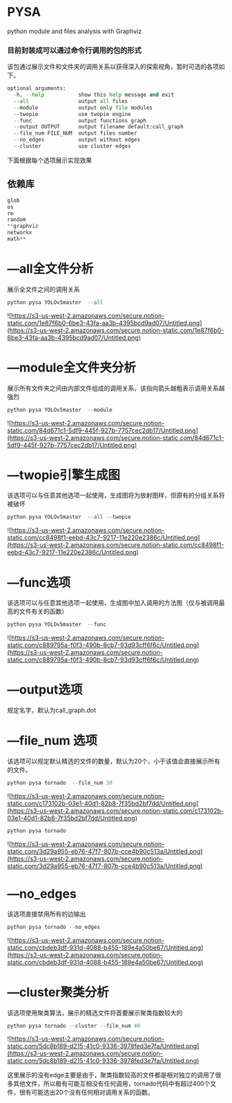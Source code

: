# PYSA
python module and files analysis with Graphviz
### 目前封装成可以通过命令行调用的包的形式

该包通过展示文件和文件夹的调用关系以获得深入的探索视角，暂时可选的各项如下。

```python
optional arguments:
  -h, --help           show this help message and exit
  --all                output all files
  --module             output only file modules
  --twopie             use twopie engine
  --func               output functions graph
  --output OUTPUT      output filename default:call_graph
  --file_num FILE_NUM  output files number
  --no_edges           output without edges
  --cluster            use cluster edges
```

下面根据每个选项展示实现效果

## 依赖库

```python
glob
os
re
random
**graphviz
networkx 
math**
```

# —all全文件分析

展示全文件之间的调用关系

```python
python pysa YOLOv5master  --all
```

![https://s3-us-west-2.amazonaws.com/secure.notion-static.com/1e87f6b0-6be3-43fa-aa3b-4395bcd9ad07/Untitled.png](https://s3-us-west-2.amazonaws.com/secure.notion-static.com/1e87f6b0-6be3-43fa-aa3b-4395bcd9ad07/Untitled.png)

# —module全文件夹分析

展示所有文件夹之间由内部文件组成的调用关系，该指向箭头越粗表示调用关系越强烈

```python
python pysa YOLOv5master  --module
```

![https://s3-us-west-2.amazonaws.com/secure.notion-static.com/84d671c1-5df9-445f-927b-7757cec2db17/Untitled.png](https://s3-us-west-2.amazonaws.com/secure.notion-static.com/84d671c1-5df9-445f-927b-7757cec2db17/Untitled.png)

# —twopie引擎生成图

该选项可以与任意其他选项一起使用，生成图将为放射图样，但原有的分组关系将被破坏

```python
python pysa YOLOv5master  --all --twopie
```

![https://s3-us-west-2.amazonaws.com/secure.notion-static.com/cc8498f1-eebd-43c7-9217-11e220e2386c/Untitled.png](https://s3-us-west-2.amazonaws.com/secure.notion-static.com/cc8498f1-eebd-43c7-9217-11e220e2386c/Untitled.png)

# —func选项

该选项可以与任意其他选项一起使用，生成图中加入调用的方法图（仅与被调用最高的文件有关的函数）

```python
python pysa YOLOv5master  --func
```

![https://s3-us-west-2.amazonaws.com/secure.notion-static.com/c889795a-f0f3-490b-8cb7-93d93cff6f6c/Untitled.png](https://s3-us-west-2.amazonaws.com/secure.notion-static.com/c889795a-f0f3-490b-8cb7-93d93cff6f6c/Untitled.png)

# —output选项

规定名字，默认为call_graph.dot

# —file_num 选项

该选项可以规定默认精选的文件的数量，默认为20个，小于该值会直接展示所有的文件。

```python
python pysa tornado  --file_num 30
```

![https://s3-us-west-2.amazonaws.com/secure.notion-static.com/c173102b-03e1-40d1-82b8-7f35bd2bf7dd/Untitled.png](https://s3-us-west-2.amazonaws.com/secure.notion-static.com/c173102b-03e1-40d1-82b8-7f35bd2bf7dd/Untitled.png)

```python
python pysa tornado 
```

![https://s3-us-west-2.amazonaws.com/secure.notion-static.com/3d29a955-eb76-47f7-807b-cce4b90c513a/Untitled.png](https://s3-us-west-2.amazonaws.com/secure.notion-static.com/3d29a955-eb76-47f7-807b-cce4b90c513a/Untitled.png)

# —no_edges

该选项直接禁用所有的边输出

```python
python pysa tornado --no_edges
```

![https://s3-us-west-2.amazonaws.com/secure.notion-static.com/cbdeb3df-931d-4088-b455-189e4a50be67/Untitled.png](https://s3-us-west-2.amazonaws.com/secure.notion-static.com/cbdeb3df-931d-4088-b455-189e4a50be67/Untitled.png)

# —cluster聚类分析

该选项使用聚类算法，展示的精选文件将首要展示聚类指数较大的

```python
python pysa tornado --cluster --file_num 40
```

![https://s3-us-west-2.amazonaws.com/secure.notion-static.com/5dc8b189-d215-41c0-9336-3978fed3e7fa/Untitled.png](https://s3-us-west-2.amazonaws.com/secure.notion-static.com/5dc8b189-d215-41c0-9336-3978fed3e7fa/Untitled.png)

这里展示的没有edge主要是由于，聚类指数较高的文件都是相对独立的调用了很多其他文件，所以极有可能互相没有任何调用，tornado代码中有超过400个文件，很有可能选出20个没有任何相对调用关系的函数。
